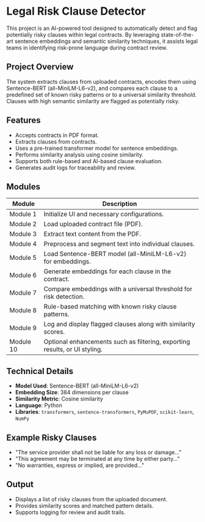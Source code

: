 # Legal Risk Clause Detector

This project is an AI-powered tool designed to automatically detect and flag potentially risky clauses within legal contracts. By leveraging state-of-the-art sentence embeddings and semantic similarity techniques, it assists legal teams in identifying risk-prone language during contract review.

## Project Overview

The system extracts clauses from uploaded contracts, encodes them using Sentence-BERT (all-MiniLM-L6-v2), and compares each clause to a predefined set of known risky patterns or to a universal similarity threshold. Clauses with high semantic similarity are flagged as potentially risky.

## Features

- Accepts contracts in PDF format.
- Extracts clauses from contracts.
- Uses a pre-trained transformer model for sentence embeddings.
- Performs similarity analysis using cosine similarity.
- Supports both rule-based and AI-based clause evaluation.
- Generates audit logs for traceability and review.

## Modules

| Module     | Description |
|------------|-------------|
| Module 1   | Initialize UI and necessary configurations. |
| Module 2   | Load uploaded contract file (PDF). |
| Module 3   | Extract text content from the PDF. |
| Module 4   | Preprocess and segment text into individual clauses. |
| Module 5   | Load Sentence-BERT model (all-MiniLM-L6-v2) for embeddings. |
| Module 6   | Generate embeddings for each clause in the contract. |
| Module 7   | Compare embeddings with a universal threshold for risk detection. |
| Module 8   | Rule-based matching with known risky clause patterns. |
| Module 9   | Log and display flagged clauses along with similarity scores. |
| Module 10  | Optional enhancements such as filtering, exporting results, or UI styling. |

## Technical Details

- **Model Used**: Sentence-BERT (all-MiniLM-L6-v2)
- **Embedding Size**: 384 dimensions per clause
- **Similarity Metric**: Cosine similarity
- **Language**: Python
- **Libraries**: `transformers`, `sentence-transformers`, `PyMuPDF`, `scikit-learn`, `NumPy`

## Example Risky Clauses

- "The service provider shall not be liable for any loss or damage..."
- "This agreement may be terminated at any time by either party..."
- "No warranties, express or implied, are provided..."

## Output

- Displays a list of risky clauses from the uploaded document.
- Provides similarity scores and matched pattern details.
- Supports logging for review and audit trails.
